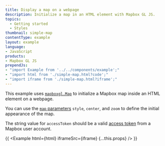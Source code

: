 ```yaml
---
title: Display a map on a webpage
description: Initialize a map in an HTML element with Mapbox GL JS.
topics:
  - Getting started
  - Styles
thumbnail: simple-map
contentType: example
layout: example
language:
- JavaScript
products:
- Mapbox GL JS
prependJs:
- "import Example from '../../components/example';"
- "import html from './simple-map.html?code';"
- "import iframe from './simple-map.html?iframe';"
---
```


This example uses [`mapboxgl.Map`](/mapbox-gl-js/api/map) to initialize a Mapbox map inside an HTML element on a webpage.

You can use the [`map` parameters](/mapbox-gl-js/api/map/#map-parameters) `style`, `center`, and `zoom` to define the initial appearance of the map.

The string value for `accessToken` should be a valid [access token](/help/glossary/access-token/) from a Mapbox user account.

{{ <Example html={html} iframeSrc={iframe} {...this.props} /> }}
